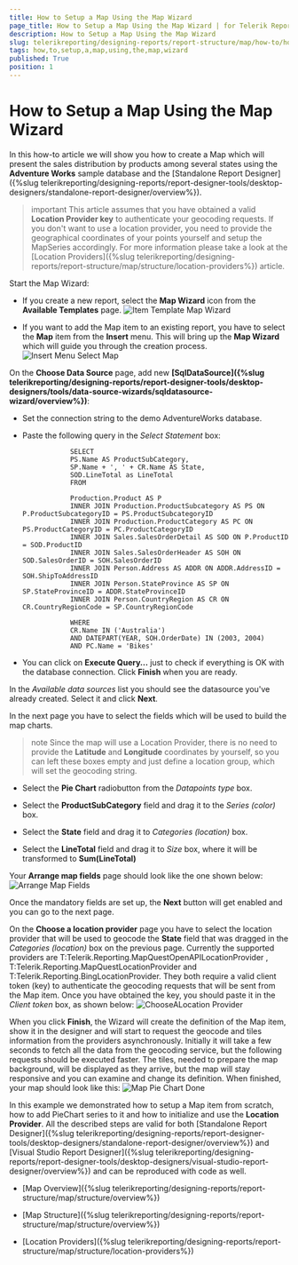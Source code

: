 ```yaml
---
title: How to Setup a Map Using the Map Wizard
page_title: How to Setup a Map Using the Map Wizard | for Telerik Reporting Documentation
description: How to Setup a Map Using the Map Wizard
slug: telerikreporting/designing-reports/report-structure/map/how-to/how-to-setup-a-map-using-the-map-wizard
tags: how,to,setup,a,map,using,the,map,wizard
published: True
position: 1
---
```


# How to Setup a Map Using the Map Wizard



In this how-to article we will show you how to create a Map which will present the sales distribution by products among several states
        using the __Adventure Works__ sample database and the [Standalone Report Designer]({%slug telerikreporting/designing-reports/report-designer-tools/desktop-designers/standalone-report-designer/overview%}).
      

>important This article assumes that you have obtained a valid  __Location Provider key__  to authenticate your geocoding requests.          If you don't want to use a location provider, you need to provide the geographical coordinates of your points yourself and setup the MapSeries accordingly.          For more information please take a look at the [Location Providers]({%slug telerikreporting/designing-reports/report-structure/map/structure/location-providers%}) article.        


Start the Map Wizard:

* If you create a new report, select the __Map Wizard__ icon from the __Available Templates__ page.
                ![Item Template Map Wizard](images/Map/ItemTemplate_MapWizard.png)

* If you want to add the Map item to an existing report, you have to select the __Map__ item
                  from the __Insert__ menu.
                  This will bring up the __Map Wizard__ which will guide you through the creation process.
                ![Insert Menu Select Map](images/Map/InsertMenu_SelectMap.png)

On the __Choose Data Source__ page, add new
              __[SqlDataSource]({%slug telerikreporting/designing-reports/report-designer-tools/desktop-designers/tools/data-source-wizards/sqldatasource-wizard/overview%})__:
            

* Set the connection string to the demo AdventureWorks database.

* Paste the following query in the *Select Statement* box:
                

	
                  SELECT
                  PS.Name AS ProductSubCategory,
                  SP.Name + ', ' + CR.Name AS State,
                  SOD.LineTotal as LineTotal
                  FROM

                  Production.Product AS P
                  INNER JOIN Production.ProductSubcategory AS PS ON P.ProductSubcategoryID = PS.ProductSubcategoryID
                  INNER JOIN Production.ProductCategory AS PC ON PS.ProductCategoryID = PC.ProductCategoryID
                  INNER JOIN Sales.SalesOrderDetail AS SOD ON P.ProductID = SOD.ProductID
                  INNER JOIN Sales.SalesOrderHeader AS SOH ON SOD.SalesOrderID = SOH.SalesOrderID
                  INNER JOIN Person.Address AS ADDR ON ADDR.AddressID = SOH.ShipToAddressID
                  INNER JOIN Person.StateProvince AS SP ON SP.StateProvinceID = ADDR.StateProvinceID
                  INNER JOIN Person.CountryRegion AS CR ON CR.CountryRegionCode = SP.CountryRegionCode

                  WHERE
                  CR.Name IN ('Australia')
                  AND DATEPART(YEAR, SOH.OrderDate) IN (2003, 2004)
                  AND PC.Name = 'Bikes'
                



* You can click on __Execute Query...__ just to check if everything is OK with the database connection.
                  Click __Finish__ when you are ready.
                

In the *Available data sources* list you should see the datasource you've already created.
              Select it and click __Next__.
            

In the next page you have to select the fields which will be used to build the map charts.
            

>note Since the map will use a Location Provider, there is no need to provide the  __Latitude__  and  __Longitude__  coordinates by yourself, so you can                left these boxes empty and just define a location group, which will set the geocoding string.              


* Select the __Pie Chart__ radiobutton from the *Datapoints type* box.
                

* Select the __ProductSubCategory__ field and drag it to the *Series (color)* box.
                

* Select the __State__ field and drag it to *Categories (location)* box.
                

* Select the __LineTotal__ field and drag it to *Size* box, where it will be transformed to
                __Sum(LineTotal)__

Your __Arrange map fields__ page should look like the one shown below:
            ![Arrange Map Fields](images/Map/ArrangeMapFields.png)

Once the mandatory fields are set up, the __Next__ button will get enabled and you can go to the next page.
            

On the __Choose a location provider__ page you have to select the location provider that will be used to geocode
              the __State__ field that was dragged in the *Categories (location)* box on the previous page.
              Currently the supported providers are
              T:Telerik.Reporting.MapQuestOpenAPILocationProvider
              ,
              T:Telerik.Reporting.MapQuestLocationProvider
              and
              T:Telerik.Reporting.BingLocationProvider.
              They both require a valid client token (key) to authenticate the geocoding requests that will be sent from the Map item.
              Once you have obtained the key, you should paste it in the *Client token* box, as shown below:
            ![ChooseALocation Provider](images/Map/ChooseALocationProvider.png)

When you click __Finish__, the Wizard will create the definition of the Map item, show it in the designer
              and will start to request the geocode and tiles information from the providers asynchronously. Initially it will take a few seconds to fetch
              all the data from the geocoding service, but the following requests should be executed faster. The tiles, needed to prepare the map background,
              will be displayed as they arrive, but the map will stay responsive and you can examine and change its definition.
              When finished, your map should look like this:
            ![Map Pie Chart Done](images/Map/MapPieChart_Done.png)

In this example we demonstrated how to setup a Map item from scratch, how to add PieChart series to it and how to initialize and
          use the __Location Provider__. All the described steps are valid for both
          [Standalone Report Designer]({%slug telerikreporting/designing-reports/report-designer-tools/desktop-designers/standalone-report-designer/overview%})
          and [Visual Studio Report Designer]({%slug telerikreporting/designing-reports/report-designer-tools/desktop-designers/visual-studio-report-designer/overview%}) and
          can be reproduced with code as well.
        

 * [Map Overview]({%slug telerikreporting/designing-reports/report-structure/map/structure/overview%})

 * [Map Structure]({%slug telerikreporting/designing-reports/report-structure/map/structure/overview%})

 * [Location Providers]({%slug telerikreporting/designing-reports/report-structure/map/structure/location-providers%})
